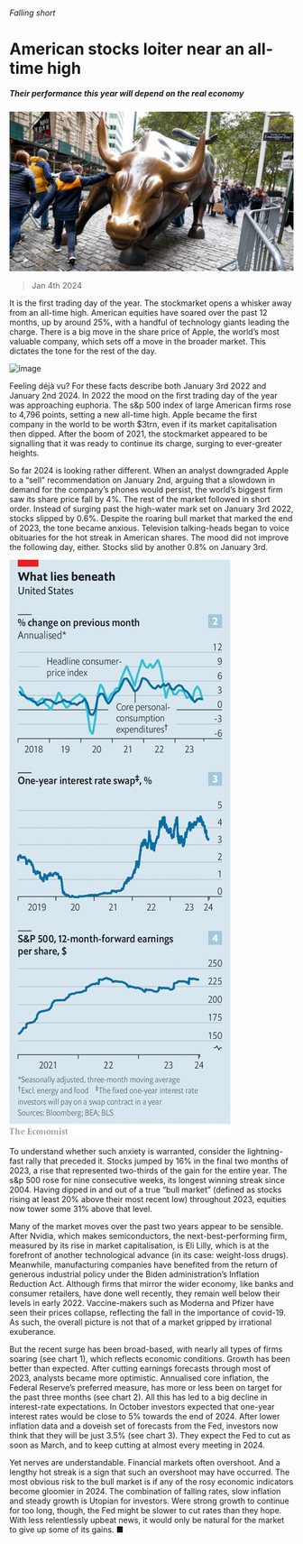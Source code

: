 ###### Falling short

# American stocks loiter near an all-time high 

##### Their performance this year will depend on the real economy 

![image](images/20240106_FNP501.jpg) 

> Jan 4th 2024 

It is the first trading day of the year. The stockmarket opens a whisker away from an all-time high. American equities have soared over the past 12 months, up by around 25%, with a handful of technology giants leading the charge. There is a big move in the share price of Apple, the world’s most valuable company, which sets off a move in the broader market. This dictates the tone for the rest of the day.

![image](images/20240106_FNC873.png) 


Feeling déjà vu? For these facts describe both January 3rd 2022 and January 2nd 2024. In 2022 the mood on the first trading day of the year was approaching euphoria. The s&amp;p 500 index of large American firms rose to 4,796 points, setting a new all-time high. Apple became the first company in the world to be worth $3trn, even if its market capitalisation then dipped. After the boom of 2021, the stockmarket appeared to be signalling that it was ready to continue its charge, surging to ever-greater heights.

So far 2024 is looking rather different. When an analyst downgraded Apple to a “sell” recommendation on January 2nd, arguing that a slowdown in demand for the company’s phones would persist, the world’s biggest firm saw its share price fall by 4%. The rest of the market followed in short order. Instead of surging past the high-water mark set on January 3rd 2022, stocks slipped by 0.6%. Despite the roaring bull market that marked the end of 2023, the tone became anxious. Television talking-heads began to voice obituaries for the hot streak in American shares. The mood did not improve the following day, either. Stocks slid by another 0.8% on January 3rd. 

![image](images/20240106_FNC866.png) 


To understand whether such anxiety is warranted, consider the lightning-fast rally that preceded it. Stocks jumped by 16% in the final two months of 2023, a rise that represented two-thirds of the gain for the entire year. The s&amp;p 500 rose for nine consecutive weeks, its longest winning streak since 2004. Having dipped in and out of a true “bull market” (defined as stocks rising at least 20% above their most recent low) throughout 2023, equities now tower some 31% above that level. 

Many of the market moves over the past two years appear to be sensible. After Nvidia, which makes semiconductors, the next-best-performing firm, measured by its rise in market capitalisation, is Eli Lilly, which is at the forefront of another technological advance (in its case: weight-loss drugs). Meanwhile, manufacturing companies have benefited from the return of generous industrial policy under the Biden administration’s Inflation Reduction Act. Although firms that mirror the wider economy, like banks and consumer retailers, have done well recently, they remain well below their levels in early 2022. Vaccine-makers such as Moderna and Pfizer have seen their prices collapse, reflecting the fall in the importance of covid-19. As such, the overall picture is not that of a market gripped by irrational exuberance. 

But the recent surge has been broad-based, with nearly all types of firms soaring (see chart 1), which reflects economic conditions. Growth has been better than expected. After cutting earnings forecasts through most of 2023, analysts became more optimistic. Annualised core inflation, the Federal Reserve’s preferred measure, has more or less been on target for the past three months (see chart 2). All this has led to a big decline in interest-rate expectations. In October investors expected that one-year interest rates would be close to 5% towards the end of 2024. After lower inflation data and a doveish set of forecasts from the Fed, investors now think that they will be just 3.5% (see chart 3). They expect the Fed to cut as soon as March, and to keep cutting at almost every meeting in 2024. 

Yet nerves are understandable. Financial markets often overshoot. And a lengthy hot streak is a sign that such an overshoot may have occurred. The most obvious risk to the bull market is if any of the rosy economic indicators become gloomier in 2024. The combination of falling rates, slow inflation and steady growth is Utopian for investors. Were strong growth to continue for too long, though, the Fed might be slower to cut rates than they hope. With less relentlessly upbeat news, it would only be natural for the market to give up some of its gains. ■


